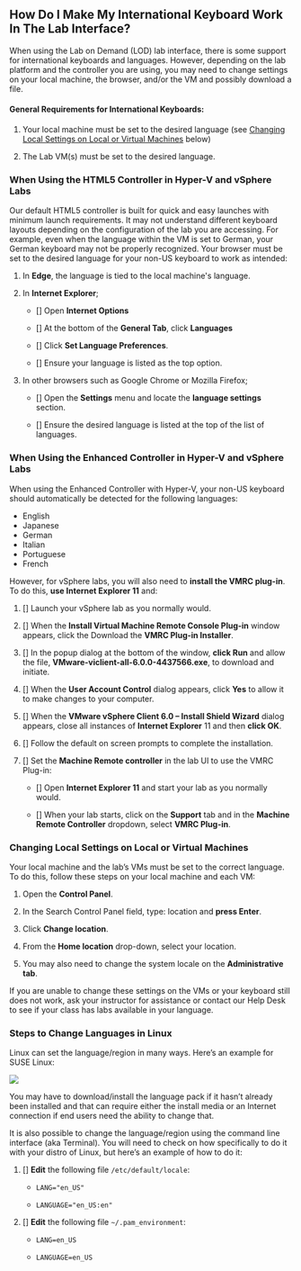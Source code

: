 ## How Do I Make My International Keyboard Work In The Lab Interface?

When using the Lab on Demand (LOD) lab interface, there is some support for international keyboards and languages. However, depending on the lab platform and the controller you are using, you may need to change settings on your local machine, the browser, and/or the VM and possibly download a file.

#### General Requirements for International Keyboards:

1. Your local machine must be set to the desired language (see [Changing Local Settings on Local or Virtual Machines](#) below)

1. The Lab VM(s) must be set to the desired language.

### When Using the HTML5 Controller in Hyper-V and vSphere Labs

Our default HTML5 controller is built for quick and easy launches with minimum launch requirements. It may not understand different keyboard layouts depending on the configuration of the lab you are accessing. For example, even when the language within the VM is set to German, your German keyboard may not be properly recognized. Your browser must be set to the desired language for your non-US keyboard to work as intended:

1. In **Edge**, the language is tied to the local machine's language.

1. In **Internet Explorer**;

    - [] Open **Internet Options**

    - [] At the bottom of the **General Tab**, click **Languages**

    - [] Click **Set Language Preferences**.

    - [] Ensure your language is listed as the top option.

1. In other browsers such as Google Chrome or Mozilla Firefox;

    - [] Open the **Settings** menu and locate the **language settings** section.

    - [] Ensure the desired language is listed at the top of the list of languages. 


### When Using the Enhanced Controller in Hyper-V and vSphere Labs

When using the Enhanced Controller with Hyper-V, your non-US keyboard should automatically be detected for the following languages:

- English
- Japanese
- German
- Italian
- Portuguese
- French

However, for vSphere labs, you will also need to **install the VMRC plug-in**. To do this, **use Internet Explorer 11** and:

1. [] Launch your vSphere lab as you normally would.

1. [] When the **Install Virtual Machine Remote Console Plug-in** window appears, click the Download the **VMRC Plug-in Installer**.

1. [] In the popup dialog at the bottom of the window, **click Run** and allow the file, **VMware-viclient-all-6.0.0-4437566.exe**, to download and initiate.

1. [] When the **User Account Control** dialog appears, click **Yes** to allow it to make changes to your computer.

1. [] When the **VMware vSphere Client 6.0 – Install Shield Wizard** dialog appears, close all instances of **Internet Explorer** 11 and then **click OK**.

1. [] Follow the default on screen prompts to complete the installation.

1. [] Set the **Machine Remote controller** in the lab UI to use the VMRC Plug-in:

    - [] Open **Internet Explorer 11** and start your lab as you normally would.

    - [] When your lab starts, click on the **Support** tab and in the **Machine Remote Controller** dropdown, select **VMRC Plug-in**.

### Changing Local Settings on Local or Virtual Machines

Your local machine and the lab’s VMs must be set to the correct language. To do this, follow these steps on your local machine and each VM:

1. Open the **Control Panel**.

1. In the Search Control Panel field, type: location and **press Enter**.

1. Click **Change location**.

1. From the **Home location** drop-down, select your location.

1. You may also need to change the system locale on the **Administrative tab**.

If you are unable to change these settings on the VMs or your keyboard still does not work, ask your instructor for assistance or contact our Help Desk to see if your class has labs available in your language.

### Steps to Change Languages in Linux

Linux can set the language/region in many ways. Here’s an example for SUSE Linux:

![](../imageslinux-languag-pref.png)

You may have to download/install the language pack if it hasn’t already been installed and that can require either the install media or an Internet connection if end users need the ability to change that.

It is also possible to change the language/region using the command line interface (aka Terminal). You will need to check on how specifically to do it with your distro of Linux, but here’s an example of how to do it:

1. [] **Edit** the following file `/etc/default/locale`:

    - `LANG="en_US"`

    - `LANGUAGE="en_US:en"`

1. [] **Edit** the following file `~/.pam_environment`:

    - `LANG=en_US`

    - `LANGUAGE=en_US`